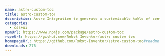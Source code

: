 ```yaml
---
name: astro-custom-toc
title: astro-custom-toc
description: Astro Integration to generate a customizable table of contents
categories:
  - css+ui
npmUrl: https://www.npmjs.com/package/astro-custom-toc
repoUrl: https://github.com/Robot-Inventor/astro-custom-toc
homepageUrl: https://github.com/Robot-Inventor/astro-custom-toc#readme
downloads: 276
---
```

